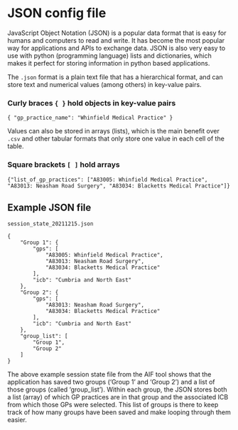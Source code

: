 # JSON config file

JavaScript Object Notation (JSON) is a popular data format that is easy for humans and computers to read and write. It has become the most popular way for applications and APIs to exchange data. JSON is also very easy to use with python (programming language) lists and dictionaries, which makes it perfect for storing information in python based applications.

The `.json` format is a plain text file that has a hierarchical format, and can store text and numerical values (among others) in key-value pairs.

### Curly braces `{ }` hold objects in key-value pairs

```
{ "gp_practice_name": "Whinfield Medical Practice" }
```

Values can also be stored in arrays (lists), which is the main benefit over `.csv` and other tabular formats that only store one value in each cell of the table.

### Square brackets `[ ]` hold arrays

```
{"list_of_gp_practices": ["A83005: Whinfield Medical Practice", "A83013: Neasham Road Surgery", "A83034: Blacketts Medical Practice"]}
```

## Example JSON file

`session_state_20211215.json`

```
{
    "Group 1": {
        "gps": [
            "A83005: Whinfield Medical Practice",
            "A83013: Neasham Road Surgery",
            "A83034: Blacketts Medical Practice"
        ],
        "icb": "Cumbria and North East"
    },
    "Group 2": {
        "gps": [
            "A83013: Neasham Road Surgery",
            "A83034: Blacketts Medical Practice"
        ],
        "icb": "Cumbria and North East"
    },
    "group_list": [
        "Group 1",
        "Group 2"
    ]
}
```

The above example session state file from the AIF tool shows that the application has saved two groups (‘Group 1’ and ‘Group 2’) and a list of those groups (called ‘group_list’). Within each group, the JSON stores both a list (array) of which GP practices are in that group and the associated ICB from which those GPs were selected. This list of groups is there to keep track of how many groups have been saved and make looping through them easier.
